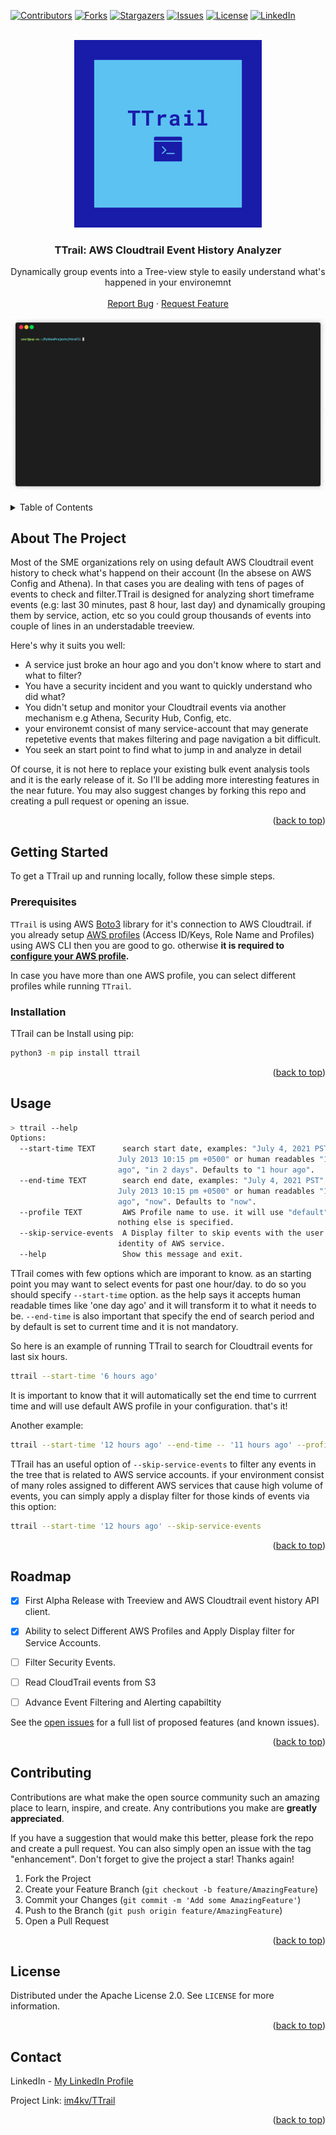 <div id="top"></div>

[![Contributors][contributors-shield]][contributors-url]
[![Forks][forks-shield]][forks-url]
[![Stargazers][stars-shield]][stars-url]
[![Issues][issues-shield]][issues-url]
[![License][license-shield]][license-url]
[![LinkedIn][linkedin-shield]][linkedin-url]



<!-- PROJECT LOGO -->
<br />
<div align="center">

  <img alt="TTrail" src="https://raw.githubusercontent.com/im4kv/TTrail/main/images/logo.png" width="300" height="300">

  <h3 align="center">TTrail: AWS Cloudtrail Event History Analyzer</h3>

  <p align="center">
    Dynamically group events into a Tree-view style to easily understand what's happened in your environemnt
    <br />
    <br />
    <a href="https://github.com/im4kv/TTrail/issues">Report Bug</a>
    ·
    <a href="https://github.com/im4kv/TTrail/issues">Request Feature</a>
  </p>
</div>

[![TTrail Screen Shot][ttrail-screenshot]](https://github.com/im4kv/TTrail)


<!-- TABLE OF CONTENTS -->
<details>
  <summary>Table of Contents</summary>
  <ol>
    <li>
      <a href="#about-the-project">About The Project</a>
    </li>
    <li>
      <a href="#getting-started">Getting Started</a>
      <ul>
        <li><a href="#prerequisites">Prerequisites</a></li>
        <li><a href="#installation">Installation</a></li>
      </ul>
    </li>
    <li><a href="#usage">Usage</a></li>
    <li><a href="#roadmap">Roadmap</a></li>
    <li><a href="#contributing">Contributing</a></li>
    <li><a href="#license">License</a></li>
    <li><a href="#contact">Contact</a></li>
  </ol>
</details>


<!-- ABOUT THE PROJECT -->
## About The Project

Most of the SME organizations rely on using default AWS Cloudtrail event history to check what's happend on their account (In the absese on AWS Config and Athena). In that cases you are dealing with tens of pages of events to check and filter.TTrail is designed for analyzing short timeframe events (e.g: last 30 minutes, past 8 hour, last day) and dynamically grouping them by service, action, etc so you could group thousands of events into couple of lines in an understadable treeview.


Here's why it suits you well:
* A service just broke an hour ago and you don't know where to start and what to filter?
* You have a security incident and you want to quickly understand who did what?
* You didn't setup and monitor your Cloudtrail events via another mechanism e.g Athena, Security Hub, Config, etc.
* your environemt consist of many service-account that may generate repetetive  events that makes filtering and page navigation a bit difficult. 
* You seek an start point to find what to jump in and analyze in detail

Of course, it is not here to replace your existing bulk event analysis tools and it is the early release of it. So I'll be adding more interesting features in the near future. You may also suggest changes by forking this repo and creating a pull request or opening an issue. 


<p align="right">(<a href="#top">back to top</a>)</p>

## Getting Started

To get a TTrail up and running locally, follow these simple steps.

### Prerequisites

`TTrail` is using AWS [Boto3](https://aws.amazon.com/sdk-for-python/) library for it's connection to AWS Cloudtrail. if you already setup [AWS profiles](https://docs.aws.amazon.com/toolkit-for-visual-studio/latest/user-guide/keys-profiles-credentials.html) (Access ID/Keys, Role Name and Profiles) using AWS CLI then you are good to go. otherwise <strong>it is required to [configure your AWS profile](https://docs.aws.amazon.com/toolkit-for-visual-studio/latest/user-guide/keys-profiles-credentials.html). </strong> 

In case you have more than one AWS profile, you can select different profiles while running  `TTrail`.



### Installation

TTrail can be Install using pip:
  ```sh
  python3 -m pip install ttrail 
  ```

<p align="right">(<a href="#top">back to top</a>)</p>



<!-- USAGE EXAMPLES -->
## Usage

  ```sh
  > ttrail --help  
  Options:
    --start-time TEXT      search start date, examples: "July 4, 2021 PST" , "21
                          July 2013 10:15 pm +0500" or human readables "1 hour
                          ago", "in 2 days". Defaults to "1 hour ago".
    --end-time TEXT        search end date, examples: "July 4, 2021 PST" , "21
                          July 2013 10:15 pm +0500" or human readables "1 hour
                          ago", "now". Defaults to "now".
    --profile TEXT         AWS Profile name to use. it will use "default" if
                          nothing else is specified.
    --skip-service-events  A Display filter to skip events with the user
                          identity of AWS service.
    --help                 Show this message and exit. 
  ```


TTrail comes with few options which are imporant to know. as an starting point you may want to select events for past one hour/day. to do so you should specify `--start-time` option. as the help says it accepts human readable times like 'one day ago' and it will transform it to what it needs to be. `--end-time` is also important that specify the end of search period and by default is set to current time and it is not mandatory. 

So here is an example of running TTrail to search for Cloudtrail events for last six hours.

  ```sh
  ttrail --start-time '6 hours ago'
  ```
  It is important to know that it will automatically set the end time to currrent time and will use default AWS profile in your configuration. that's it!

Another example:

  ```sh
  ttrail --start-time '12 hours ago' --end-time -- '11 hours ago' --profile dev-role
  ```

TTrail has an useful option of `--skip-service-events` to filter any events in the tree that is related to AWS service accounts. if your environment consist of many roles assigned to different AWS services that cause high volume of events, you can simply apply a display filter for those kinds of events via this option:


  ```sh
  ttrail --start-time '12 hours ago' --skip-service-events
  ```


<p align="right">(<a href="#top">back to top</a>)</p>



<!-- ROADMAP -->
## Roadmap

- [x] First Alpha Release with Treeview and AWS Cloudtrail event history API client.
- [x] Ability to select Different AWS Profiles and Apply Display filter for Service Accounts.
- [ ] Filter Security Events.
- [ ] Read CloudTrail events from S3
- [ ] Advance Event Filtering and Alerting capabiltity 


See the [open issues](https://github.com/im4kv/TTrail/issues) for a full list of proposed features (and known issues).

<p align="right">(<a href="#top">back to top</a>)</p>



<!-- CONTRIBUTING -->
## Contributing

Contributions are what make the open source community such an amazing place to learn, inspire, and create. Any contributions you make are **greatly appreciated**.

If you have a suggestion that would make this better, please fork the repo and create a pull request. You can also simply open an issue with the tag "enhancement".
Don't forget to give the project a star! Thanks again!

1. Fork the Project
2. Create your Feature Branch (`git checkout -b feature/AmazingFeature`)
3. Commit your Changes (`git commit -m 'Add some AmazingFeature'`)
4. Push to the Branch (`git push origin feature/AmazingFeature`)
5. Open a Pull Request

<p align="right">(<a href="#top">back to top</a>)</p>



<!-- LICENSE -->
## License

Distributed under the Apache License 2.0. See `LICENSE` for more information.

<p align="right">(<a href="#top">back to top</a>)</p>




<!-- CONTACT -->
## Contact

LinkedIn - [My LinkedIn Profile](https://www.linkedin.com/in/iman-khosravi-46912720/)

Project Link: [im4kv/TTrail](https://github.com/im4kv/TTrail)

<p align="right">(<a href="#top">back to top</a>)</p>



<!-- MARKDOWN LINKS & IMAGES -->
<!-- https://www.markdownguide.org/basic-syntax/#reference-style-links -->
[contributors-shield]: https://img.shields.io/github/contributors/im4kv/TTrail.svg?style=for-the-badge
[contributors-url]: https://github.com/im4kv/TTrail/graphs/contributors
[forks-shield]: https://img.shields.io/github/forks/im4kv/TTrail.svg?style=for-the-badge
[forks-url]: https://github.com/im4kv/TTrail/network/members
[stars-shield]: https://img.shields.io/github/stars/im4kv/TTrail.svg?style=for-the-badge
[stars-url]: https://github.com/im4kv/TTrail/stargazers
[issues-shield]: https://img.shields.io/github/issues/im4kv/TTrail.svg?style=for-the-badge
[issues-url]: https://github.com/im4kv/TTrail/issues
[license-shield]: https://img.shields.io/github/license/im4kv/TTrail.svg?style=for-the-badge
[license-url]: https://github.com/im4kv/TTrail/blob/master/LICENSE
[linkedin-shield]: https://img.shields.io/badge/-LinkedIn-black.svg?style=for-the-badge&logo=linkedin&colorB=555
[linkedin-url]: https://www.linkedin.com/in/iman-khosravi-46912720/
[ttrail-screenshot]: https://raw.githubusercontent.com/im4kv/TTrail/main/images/demo.gif
